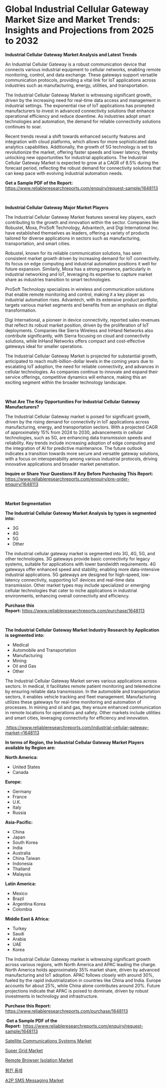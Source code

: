 <p><h1>Global Industrial Cellular Gateway Market Size and Market Trends: Insights and Projections from 2025 to 2032</h1></p><p><strong>Industrial Cellular Gateway Market Analysis and Latest Trends</strong></p>
<p><p>An Industrial Cellular Gateway is a robust communication device that connects various industrial equipment to cellular networks, enabling remote monitoring, control, and data exchange. These gateways support versatile communication protocols, providing a vital link for IoT applications across industries such as manufacturing, energy, utilities, and transportation.</p><p>The Industrial Cellular Gateway Market is witnessing significant growth, driven by the increasing need for real-time data access and management in industrial settings. The exponential rise of IoT applications has prompted manufacturers to invest in advanced connectivity solutions that enhance operational efficiency and reduce downtime. As industries adopt smart technologies and automation, the demand for reliable connectivity solutions continues to soar.</p><p>Recent trends reveal a shift towards enhanced security features and integration with cloud platforms, which allows for more sophisticated data analytics capabilities. Additionally, the growth of 5G technology is set to revolutionize the market, offering faster speeds and lower latency, thereby unlocking new opportunities for industrial applications. The Industrial Cellular Gateway Market is expected to grow at a CAGR of 8.5% during the forecast period, reflecting the robust demand for connectivity solutions that can keep pace with evolving industrial automation needs.</p></p>
<p><strong>Get a Sample PDF of the Report:&nbsp;</strong> <a href="https://www.reliableresearchreports.com/enquiry/request-sample/1648113?utm_campaign=40&utm_medium=2&utm_source=Github&utm_content=ia&utm_term=08042025&utm_id=industrial-cellular-gateway">https://www.reliableresearchreports.com/enquiry/request-sample/1648113</a></p>
<p>&nbsp;</p>
<p><strong>Industrial Cellular Gateway Major Market Players</strong></p>
<p><p>The Industrial Cellular Gateway Market features several key players, each contributing to the growth and innovation within the sector. Companies like Robustel, Moxa, ProSoft Technology, Advantech, and Digi International Inc. have established themselves as leaders, offering a variety of products tailored for diverse applications in sectors such as manufacturing, transportation, and smart cities. </p><p>Robustel, known for its reliable communication solutions, has seen consistent market growth driven by increasing demand for IoT connectivity. Its focus on edge computing and industrial automation positions it well for future expansion. Similarly, Moxa has a strong presence, particularly in industrial networking and IoT, leveraging its expertise to capture market share as industries transition to smart technologies.</p><p>ProSoft Technology specializes in wireless and communication solutions that enable remote monitoring and control, making it a key player as industrial automation rises. Advantech, with its extensive product portfolio, targets various market segments and benefits from an emphasis on digital transformation.</p><p>Digi International, a pioneer in device connectivity, reported sales revenues that reflect its robust market position, driven by the proliferation of IoT deployments. Companies like Sierra Wireless and InHand Networks also contribute significantly, with Sierra focusing on cloud and connectivity solutions, while InHand Networks offers compact and cost-effective gateways ideal for smaller operations.</p><p>The Industrial Cellular Gateway Market is projected for substantial growth, anticipated to reach multi-billion-dollar levels in the coming years due to escalating IoT adoption, the need for reliable connectivity, and advances in cellular technologies. As companies continue to innovate and expand their service offerings, competitive dynamics will enhance, making this an exciting segment within the broader technology landscape.</p></p>
<p>&nbsp;</p>
<p><strong>What Are The Key Opportunities For Industrial Cellular Gateway Manufacturers?</strong></p>
<p><p>The Industrial Cellular Gateway market is poised for significant growth, driven by the rising demand for connectivity in IoT applications across manufacturing, energy, and transportation sectors. With a projected CAGR of approximately 15% from 2024 to 2030, advancements in cellular technologies, such as 5G, are enhancing data transmission speeds and reliability. Key trends include increasing adoption of edge computing and the integration of AI for predictive maintenance. The future outlook indicates a transition towards more secure and versatile gateway solutions, with a focus on interoperability among various industrial protocols, driving innovative applications and broader market penetration.</p></p>
<p><strong>Inquire or Share Your Questions If Any Before Purchasing This Report:</strong> <a href="https://www.reliableresearchreports.com/enquiry/pre-order-enquiry/1648113?utm_campaign=40&utm_medium=2&utm_source=Github&utm_content=ia&utm_term=08042025&utm_id=industrial-cellular-gateway">https://www.reliableresearchreports.com/enquiry/pre-order-enquiry/1648113</a></p>
<p>&nbsp;</p>
<p><strong>Market Segmentation</strong></p>
<p><strong>The Industrial Cellular Gateway Market Analysis by types is segmented into:</strong></p>
<p><ul><li>3G</li><li>4G</li><li>5G</li><li>Other</li></ul></p>
<p><p>The industrial cellular gateway market is segmented into 3G, 4G, 5G, and other technologies. 3G gateways provide basic connectivity for legacy systems, suitable for applications with lower bandwidth requirements. 4G gateways offer enhanced speed and stability, enabling more data-intensive industrial applications. 5G gateways are designed for high-speed, low-latency connectivity, supporting IoT devices and real-time data transmission. Other market types may include specialized or emerging cellular technologies that cater to niche applications in industrial environments, enhancing overall connectivity and efficiency.</p></p>
<p><strong>Purchase this Report:&nbsp;</strong><a href="https://www.reliableresearchreports.com/purchase/1648113?utm_campaign=40&utm_medium=2&utm_source=Github&utm_content=ia&utm_term=08042025&utm_id=industrial-cellular-gateway">https://www.reliableresearchreports.com/purchase/1648113</a></p>
<p>&nbsp;</p>
<p><strong>The Industrial Cellular Gateway Market Industry Research by Application is segmented into:</strong></p>
<p><ul><li>Medical</li><li>Automobile and Transportation</li><li>Manufacturing</li><li>Mining</li><li>Oil and Gas</li><li>Other</li></ul></p>
<p><p>The Industrial Cellular Gateway Market serves various applications across sectors. In medical, it facilitates remote patient monitoring and telemedicine by ensuring reliable data transmission. In the automobile and transportation sectors, it enables vehicle tracking and fleet management. Manufacturing utilizes these gateways for real-time monitoring and automation of processes. In mining and oil and gas, they ensure enhanced communication in remote locations for operations and safety. Other markets include utilities and smart cities, leveraging connectivity for efficiency and innovation.</p></p>
<p><a href="https://www.reliableresearchreports.com/industrial-cellular-gateway-market-r1648113?utm_campaign=40&utm_medium=2&utm_source=Github&utm_content=ia&utm_term=08042025&utm_id=industrial-cellular-gateway">&nbsp;https://www.reliableresearchreports.com/industrial-cellular-gateway-market-r1648113</a></p>
<p><strong>In terms of Region, the Industrial Cellular Gateway Market Players available by Region are:</strong></p>
<p>
    <p> <strong> North America: </strong>
        <ul>
            <li>United States</li>
            <li>Canada</li>
        </ul>
        </p> 
    <p> <strong> Europe: </strong>
        <ul>
            <li>Germany</li>
            <li>France</li>
            <li>U.K.</li>
            <li>Italy</li>
            <li>Russia</li>
        </ul>
        </p> 
    <p> <strong> Asia-Pacific: </strong>
        <ul>
            <li>China</li>
            <li>Japan</li>
            <li>South Korea</li>
            <li>India</li>
            <li>Australia</li>
            <li>China Taiwan</li>
            <li>Indonesia</li>
            <li>Thailand</li>
            <li>Malaysia</li>
        </ul>
        </p> 
    <p> <strong> Latin America: </strong>
        <ul>
            <li>Mexico</li>
            <li>Brazil</li>
            <li>Argentina Korea</li>
            <li>Colombia</li>
        </ul>
        </p> 
    <p> <strong> Middle East & Africa: </strong>
        <ul>
            <li>Turkey</li>
            <li>Saudi</li>
            <li>Arabia</li>
            <li>UAE</li>
            <li>Korea</li>
        </ul>
    </p>
    </p>
<p><p>The Industrial Cellular Gateway market is witnessing significant growth across various regions, with North America and APAC leading the charge. North America holds approximately 35% market share, driven by advanced manufacturing and IoT adoption. APAC follows closely with around 30%, fueled by the rapid industrialization in countries like China and India. Europe accounts for about 25%, while China alone contributes around 20%. Future projections indicate that APAC is poised to dominate, driven by robust investments in technology and infrastructure.</p></p>
<p><strong>Purchase this Report: </strong><a href="https://www.reliableresearchreports.com/purchase/1648113?utm_campaign=40&utm_medium=2&utm_source=Github&utm_content=ia&utm_term=08042025&utm_id=industrial-cellular-gateway">https://www.reliableresearchreports.com/purchase/1648113</a></p>
<p>&nbsp;<strong>Get a Sample PDF of the Report:&nbsp;&nbsp;</strong><a href="https://www.reliableresearchreports.com/enquiry/request-sample/1648113?utm_campaign=40&utm_medium=2&utm_source=Github&utm_content=ia&utm_term=08042025&utm_id=industrial-cellular-gateway">https://www.reliableresearchreports.com/enquiry/request-sample/1648113</a></p>
<p><strong></strong></p>
<p><p><a href="https://github.com/obajimlaweh59/Market-Research-Report-List-1/blob/main/satellite-communications-systems-market.md?utm_campaign=40&utm_medium=2&utm_source=Github&utm_content=ia&utm_term=08042025&utm_id=industrial-cellular-gateway">Satellite Communications Systems Market</a></p><p><a href="https://github.com/kuciakkukalo/Market-Research-Report-List-1/blob/main/super-grid-market.md?utm_campaign=40&utm_medium=2&utm_source=Github&utm_content=ia&utm_term=08042025&utm_id=industrial-cellular-gateway">Super Grid Market</a></p><p><a href="https://github.com/botocniveda/Market-Research-Report-List-1/blob/main/remote-browser-isolation-market.md?utm_campaign=40&utm_medium=2&utm_source=Github&utm_content=ia&utm_term=08042025&utm_id=industrial-cellular-gateway">Remote Browser Isolation Market</a></p><p><a href="https://github.com/sougarounis/Market-Research-Report-List-7/blob/main/806914354044.md?utm_campaign=40&utm_medium=2&utm_source=Github&utm_content=ia&utm_term=08042025&utm_id=industrial-cellular-gateway">펌킨 퓨레</a></p><p><a href="https://github.com/cordaysamaya/Market-Research-Report-List-1/blob/main/a2p-sms-messaging-market.md?utm_campaign=40&utm_medium=2&utm_source=Github&utm_content=ia&utm_term=08042025&utm_id=industrial-cellular-gateway">A2P SMS Messaging Market</a></p></p>